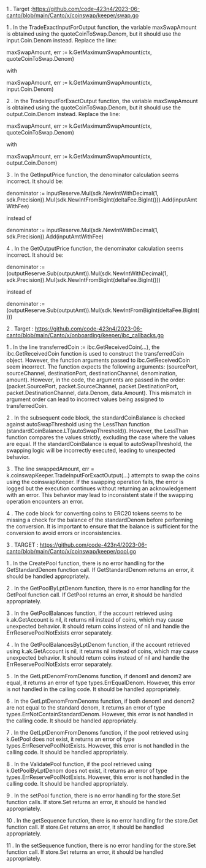 1 . Target :https://github.com/code-423n4/2023-06-canto/blob/main/Canto/x/coinswap/keeper/swap.go

1 . In the TradeExactInputForOutput function, the variable maxSwapAmount is obtained using the quoteCoinToSwap.Denom, but it should use the input.Coin.Denom instead. Replace the line:

maxSwapAmount, err := k.GetMaximumSwapAmount(ctx, quoteCoinToSwap.Denom)

with 

maxSwapAmount, err := k.GetMaximumSwapAmount(ctx, input.Coin.Denom)


2 . In the TradeInputForExactOutput function, the variable maxSwapAmount is obtained using the quoteCoinToSwap.Denom, but it should use the output.Coin.Denom instead. Replace the line:

maxSwapAmount, err := k.GetMaximumSwapAmount(ctx, quoteCoinToSwap.Denom)


with 

maxSwapAmount, err := k.GetMaximumSwapAmount(ctx, output.Coin.Denom)


3 . In the GetInputPrice function, the denominator calculation seems incorrect. It should be:

denominator := inputReserve.Mul(sdk.NewIntWithDecimal(1, sdk.Precision)).Mul(sdk.NewIntFromBigInt(deltaFee.BigInt())).Add(inputAmtWithFee)
 
instead of 

denominator := inputReserve.Mul(sdk.NewIntWithDecimal(1, sdk.Precision)).Add(inputAmtWithFee)


4 . In the GetOutputPrice function, the denominator calculation seems incorrect. It should be:

denominator := (outputReserve.Sub(outputAmt)).Mul(sdk.NewIntWithDecimal(1, sdk.Precision)).Mul(sdk.NewIntFromBigInt(deltaFee.BigInt()))

instead of 

denominator := (outputReserve.Sub(outputAmt)).Mul(sdk.NewIntFromBigInt(deltaFee.BigInt()))


2 . Target : https://github.com/code-423n4/2023-06-canto/blob/main/Canto/x/onboarding/keeper/ibc_callbacks.go

1 . In the line transferredCoin := ibc.GetReceivedCoin(...), the ibc.GetReceivedCoin function is used to construct the transferredCoin object. However, the function arguments passed to ibc.GetReceivedCoin seem incorrect. The function expects the following arguments: (sourcePort, sourceChannel, destinationPort, destinationChannel, denomination, amount). However, in the code, the arguments are passed in the order: (packet.SourcePort, packet.SourceChannel, packet.DestinationPort, packet.DestinationChannel, data.Denom, data.Amount). This mismatch in argument order can lead to incorrect values being assigned to transferredCoin.

2 . In the subsequent code block, the standardCoinBalance is checked against autoSwapThreshold using the LessThan function (standardCoinBalance.LT(autoSwapThreshold)). However, the LessThan function compares the values strictly, excluding the case where the values are equal. If the standardCoinBalance is equal to autoSwapThreshold, the swapping logic will be incorrectly executed, leading to unexpected behavior.

3 . The line swappedAmount, err = k.coinswapKeeper.TradeInputForExactOutput(...) attempts to swap the coins using the coinswapKeeper. If the swapping operation fails, the error is logged but the execution continues without returning an acknowledgement with an error. This behavior may lead to inconsistent state if the swapping operation encounters an error.

4 . The code block for converting coins to ERC20 tokens seems to be missing a check for the balance of the standardDenom before performing the conversion. It is important to ensure that the balance is sufficient for the conversion to avoid errors or inconsistencies.



3 . TARGET : https://github.com/code-423n4/2023-06-canto/blob/main/Canto/x/coinswap/keeper/pool.go

1 . In the CreatePool function, there is no error handling for the GetStandardDenom function call. If GetStandardDenom returns an error, it should be handled appropriately.

2 . In the GetPoolByLptDenom function, there is no error handling for the GetPool function call. If GetPool returns an error, it should be handled appropriately.

3 . In the GetPoolBalances function, if the account retrieved using k.ak.GetAccount is nil, it returns nil instead of coins, which may cause unexpected behavior. It should return coins instead of nil and handle the ErrReservePoolNotExists error separately.

4 . In the GetPoolBalancesByLptDenom function, if the account retrieved using k.ak.GetAccount is nil, it returns nil instead of coins, which may cause unexpected behavior. It should return coins instead of nil and handle the ErrReservePoolNotExists error separately.

5 . In the GetLptDenomFromDenoms function, if denom1 and denom2 are equal, it returns an error of type types.ErrEqualDenom. However, this error is not handled in the calling code. It should be handled appropriately.

6 . In the GetLptDenomFromDenoms function, if both denom1 and denom2 are not equal to the standard denom, it returns an error of type types.ErrNotContainStandardDenom. However, this error is not handled in the calling code. It should be handled appropriately.

7 . In the GetLptDenomFromDenoms function, if the pool retrieved using k.GetPool does not exist, it returns an error of type types.ErrReservePoolNotExists. However, this error is not handled in the calling code. It should be handled appropriately.

8 . In the ValidatePool function, if the pool retrieved using k.GetPoolByLptDenom does not exist, it returns an error of type types.ErrReservePoolNotExists. However, this error is not handled in the calling code. It should be handled appropriately.

9 . In the setPool function, there is no error handling for the store.Set function calls. If store.Set returns an error, it should be handled appropriately.

10 . In the getSequence function, there is no error handling for the store.Get function call. If store.Get returns an error, it should be handled appropriately.

11 . In the setSequence function, there is no error handling for the store.Set function call. If store.Set returns an error, it should be handled appropriately.




